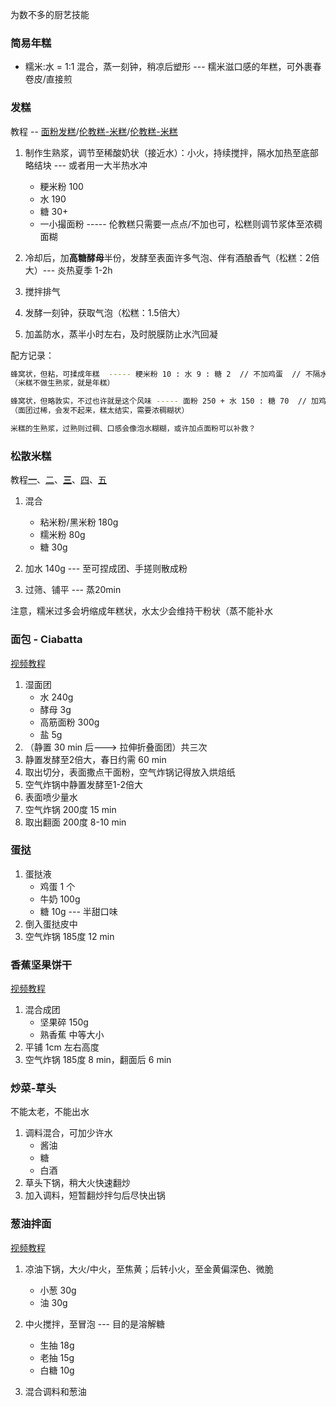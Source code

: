 
为数不多的厨艺技能


### 简易年糕

* 糯米:水 = 1:1 混合，蒸一刻钟，稍凉后塑形 --- 糯米滋口感的年糕，可外裹春卷皮/直接煎


### 发糕

教程 -- [面粉发糕](https://www.bilibili.com/video/BV1tVDdYuEYS)/[伦教糕-米糕](https://www.bilibili.com/video/BV13L411r7ct)/[伦教糕-米糕](https://www.bilibili.com/video/BV1At4y1b7d3/)


1. 制作生熟浆，调节至稀酸奶状（接近水）：小火，持续搅拌，隔水加热至底部略结块 --- 或者用一大半热水冲
    - 粳米粉 100  
    - 水 190  
    - 糖 30+  
    - 一小撮面粉 ----- 伦教糕只需要一点点/不加也可，松糕则调节浆体至浓稠面糊

2. 冷却后，加**高糖酵母**半份，发酵至表面许多气泡、伴有酒酿香气（松糕：2倍大）--- 炎热夏季 1-2h

3. 搅拌排气

4. 发酵一刻钟，获取气泡（松糕：1.5倍大）

5. 加盖防水，蒸半小时左右，及时脱膜防止水汽回凝


配方记录：
```bash
蜂窝状，但粘，可揉成年糕  ----- 粳米粉 10 : 水 9 : 糖 2  // 不加鸡蛋  // 不隔水加热米粉糊
（米糕不做生熟浆，就是年糕）

蜂窝状，但略敦实，不过也许就是这个风味 ----- 面粉 250 + 水 150 : 糖 70  // 加鸡蛋 1 个  // 不隔水加热面粉糊
（面团过稀，会发不起来，糕太结实，需要浓稠糊状）

米糕的生熟浆，过熟则过稠、口感会像泡水糊糊，或许加点面粉可以补救？
```

### 松散米糕

教程[**一**](https://www.bilibili.com/video/BV1ze411S7vZ/)、[二](https://www.bilibili.com/video/BV1kM411H7Np)、[**三**](https://www.bilibili.com/video/BV1p3411L72r/?spm_id_from=333.1387.favlist.content.click&vd_source=6b881ce42dbc3b020b1512cadaf2d8da)、[四](https://www.bilibili.com/video/BV1Ma411W7cQ/)、[五](https://www.bilibili.com/video/BV1RursYMEAj)

1. 混合
    - 粘米粉/黑米粉 180g
    - 糯米粉 80g
    - 糖 30g

2. 加水 140g --- 至可捏成团、手搓则散成粉

3. 过筛、铺平 --- 蒸20min


注意，糯米过多会坍缩成年糕状，水太少会维持干粉状（蒸不能补水


### 面包 - Ciabatta
[视频教程](https://www.bilibili.com/video/BV1MHFbeHErq/)

1. 湿面团
    - 水 240g
    - 酵母 3g
    - 高筋面粉 300g
    - 盐 5g
2. （静置 30 min 后---> 拉伸折叠面团）共三次
3. 静置发酵至2倍大，春日约需 60 min
4. 取出切分，表面撒点干面粉，空气炸锅记得放入烘焙纸
5. 空气炸锅中静置发酵至1-2倍大
6. 表面喷少量水
7. 空气炸锅 200度 15 min
8. 取出翻面 200度 8-10 min



### 蛋挞

1. 蛋挞液
    - 鸡蛋 1 个
    - 牛奶 100g
    - 糖 10g --- 半甜口味
2. 倒入蛋挞皮中
3. 空气炸锅 185度 12 min



### 香蕉坚果饼干
[视频教程](https://www.bilibili.com/video/BV1mziaYAEjn/)

1. 混合成团
    - 坚果碎 150g
    - 熟香蕉 中等大小
2. 平铺 1cm 左右高度
3. 空气炸锅 185度 8 min，翻面后 6 min


### 炒菜-草头
不能太老，不能出水

1. 调料混合，可加少许水
    - 酱油
    - 糖
    - 白酒
2. 草头下锅，稍大火快速翻炒
3. 加入调料，短暂翻炒拌匀后尽快出锅



### 葱油拌面

[视频教程](https://www.bilibili.com/video/BV1HS411A7a7/)

1. 凉油下锅，大火/中火，至焦黄；后转小火，至金黄偏深色、微脆
    - 小葱 30g
    - 油 30g

2. 中火搅拌，至冒泡 --- 目的是溶解糖
    - 生抽 18g
    - 老抽 15g
    - 白糖 10g

3. 混合调料和葱油




